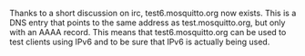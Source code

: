<!--
.. title: test6.mosquitto.org
.. slug: test6-mosquitto-org
.. date: 2016-01-14 20:35:33
.. tags: Misc
.. category:
.. link:
.. description:
.. type: text
-->

Thanks to a short discussion on irc, test6.mosquitto.org now exists. This is a
DNS entry that points to the same address as test.mosquitto.org, but only with
an AAAA record. This means that test6.mosquitto.org can be used to test clients
using IPv6 and to be sure that IPv6 is actually being used.
